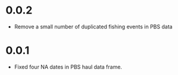 # 0.0.2

* Remove a small number of duplicated fishing events in PBS data

# 0.0.1

* Fixed four NA dates in PBS haul data frame.
